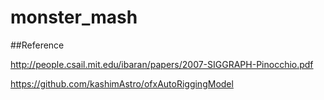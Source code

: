# monster_mash

##Reference

http://people.csail.mit.edu/ibaran/papers/2007-SIGGRAPH-Pinocchio.pdf

https://github.com/kashimAstro/ofxAutoRiggingModel
